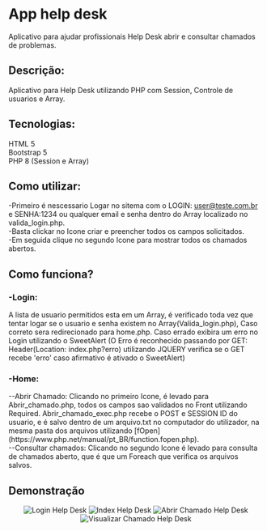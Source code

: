 # App help desk
Aplicativo para ajudar profissionais Help Desk abrir e consultar chamados de problemas.

## Descrição:  
Aplicativo para Help Desk utilizando PHP com Session, Controle de usuarios e Array.

## Tecnologias:  
HTML 5  
Bootstrap 5   
PHP 8 (Session e Array)   

## Como utilizar:  
-Primeiro é nescessario Logar no sitema com o LOGIN: user@teste.com.br e SENHA:1234 ou qualquer email e senha dentro do Array localizado no valida_login.php.  
-Basta clickar no Icone criar e preencher todos os campos solicitados.  
-Em seguida clique no segundo Icone para mostrar todos os chamados abertos.  

## Como funciona?
<h3>-Login:</h3>   
A lista de usuario permitidos esta em um Array, é verificado toda vez que tentar logar se o usuario e senha existem no Array(Valida_login.php),      
Caso correto sera redirecionado para home.php.       
Caso errado exibira um erro no Login utilizando o SweetAlert (O Erro é reconhecido passando por GET: Header(Location: index.php?erro) utilizando JQUERY verifica se o GET recebe 'erro' caso afirmativo é ativado o SweetAlert)  

<h3>-Home:</h3>   
--Abrir Chamado:    
Clicando no primeiro Icone, é levado para Abrir_chamado.php, todos os campos sao validados no Front utilizando Required.
Abrir_chamado_exec.php recebe o POST e SESSION ID do usuario, e é salvo dentro de um arquivo.txt no computador do utilizador, na mesma pasta dos arquivos utilizando [fOpen](https://www.php.net/manual/pt_BR/function.fopen.php).<br>   
--Consultar chamados:
Clicando no segundo Icone é levado para consulta de chamados aberto, que é que um Foreach que verifica os arquivos salvos.

## Demonstração
<p align="center">
  <img src="https://i.imgur.com/kp9LHFw.png" width"250" alt="Login Help Desk" title="Help Desk">
  <img src="https://i.imgur.com/YlE4f7C.png" width"250" alt="Index Help Desk" title="Help Desk">
  <img src="https://i.imgur.com/YuSwL3f.png" width"250" alt="Abrir Chamado Help Desk" title="Help Desk">
	<img src="https://i.imgur.com/z76SC7E.png" width"250" alt="Visualizar Chamado Help Desk" title="Help Desk">
</p>
